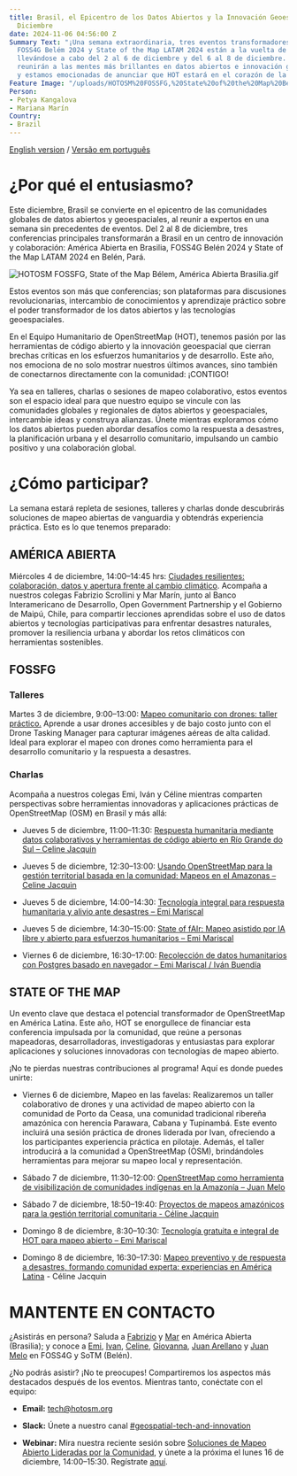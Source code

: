 ```yaml
---
title: Brasil, el Epicentro de los Datos Abiertos y la Innovación Geoespacial este
  Diciembre
date: 2024-11-06 04:56:00 Z
Summary Text: "¡Una semana extraordinaria, tres eventos transformadores! América Abierta,
  FOSS4G Belém 2024 y State of the Map LATAM 2024 están a la vuelta de la esquina,
  llevándose a cabo del 2 al 6 de diciembre y del 6 al 8 de diciembre. Estos eventos
  reunirán a las mentes más brillantes en datos abiertos e innovación geoespacial,
  y estamos emocionadas de anunciar que HOT estará en el corazón de la acción."
Feature Image: "/uploads/HOTOSM%20FOSSFG,%20State%20of%20the%20Map%20Be%CC%81lem,%20Ame%CC%81rica%20Abierta%20Brasilia.jpg"
Person:
- Petya Kangalova
- Mariana Marín
Country:
- Brazil
---
```


[English version](https://www.hotosm.org/updates/brazil-the-epicenter-of-open-data-and-geospatial-innovation-this-december/) / [Versão em português](https://www.hotosm.org/updates/brasil-o-epicentro-dos-dados-abertos-e-da-inovacao-geoespacial-neste-dezembro/)

# ¿Por qué el entusiasmo?

Este diciembre, Brasil se convierte en el epicentro de las comunidades globales de datos abiertos y geoespaciales, al reunir a expertos en una semana sin precedentes de eventos. Del 2 al 8 de diciembre, tres conferencias principales transformarán a Brasil en un centro de innovación y colaboración: América Abierta en Brasilia, FOSS4G Belén 2024 y State of the Map LATAM 2024 en Belén, Pará.

![HOTOSM FOSSFG, State of the Map Bélem,  América Abierta Brasilia.gif](/uploads/HOTOSM%20FOSSFG,%20State%20of%20the%20Map%20Be%CC%81lem,%20%20Ame%CC%81rica%20Abierta%20Brasilia.gif)

Estos eventos son más que conferencias; son plataformas para discusiones revolucionarias, intercambio de conocimientos y aprendizaje práctico sobre el poder transformador de los datos abiertos y las tecnologías geoespaciales.

En el Equipo Humanitario de OpenStreetMap (HOT), tenemos pasión por las herramientas de código abierto y la innovación geoespacial que cierran brechas críticas en los esfuerzos humanitarios y de desarrollo. Este año, nos emociona de no solo mostrar nuestros últimos avances, sino también de conectarnos directamente con la comunidad: ¡CONTIGO!

Ya sea en talleres, charlas o sesiones de mapeo colaborativo, estos eventos son el espacio ideal para que nuestro equipo se vincule con las comunidades globales y regionales de datos abiertos y geoespaciales, intercambie ideas y construya alianzas. Únete mientras exploramos cómo los datos abiertos pueden abordar desafíos como la respuesta a desastres, la planificación urbana y el desarrollo comunitario, impulsando un cambio positivo y una colaboración global.

# ¿Cómo participar?

La semana estará repleta de sesiones, talleres y charlas donde descubrirás soluciones de mapeo abiertas de vanguardia y obtendrás experiencia práctica. Esto es lo que tenemos preparado:

## AMÉRICA ABIERTA

Miércoles 4 de diciembre, 14:00–14:45 hrs: [Ciudades resilientes: colaboración, datos y apertura frente al cambio climático](https://atividades.americaaberta.org/2024/talk/TYLFQG/). Acompaña a nuestros colegas Fabrizio Scrollini y Mar Marín, junto al Banco Interamericano de Desarrollo, Open Government Partnership y el Gobierno de Maipú, Chile, para compartir lecciones aprendidas sobre el uso de datos abiertos y tecnologías participativas para enfrentar desastres naturales, promover la resiliencia urbana y abordar los retos climáticos con herramientas sostenibles.

## **FOSSFG**

### **Talleres**

Martes 3 de diciembre, 9:00–13:00: [Mapeo comunitario con drones: taller práctico.](https://talks.osgeo.org/foss4g-2024-workshop/talk/YTQJZ7/) Aprende a usar drones accesibles y de bajo costo junto con el Drone Tasking Manager para capturar imágenes aéreas de alta calidad. Ideal para explorar el mapeo con drones como herramienta para el desarrollo comunitario y la respuesta a desastres.

### Charlas

Acompaña a nuestros colegas Emi, Iván y Céline mientras comparten perspectivas sobre herramientas innovadoras y aplicaciones prácticas de OpenStreetMap (OSM) en Brasil y más allá:

* Jueves 5 de diciembre, 11:00–11:30: [Respuesta humanitaria mediante datos colaborativos y herramientas de código abierto en Río Grande do Sul – Celine Jacquin](https://talks.osgeo.org/foss4g-2024/talk/SHFZBP/)

* Jueves 5 de diciembre, 12:30–13:00: [Usando OpenStreetMap para la gestión territorial basada en la comunidad: Mapeos en el Amazonas – Celine Jacquin](https://talks.osgeo.org/foss4g-2024/talk/MRDDHV/)

* Jueves 5 de diciembre, 14:00–14:30: [Tecnología integral para respuesta humanitaria y alivio ante desastres – Emi Mariscal](https://talks.osgeo.org/foss4g-2024/talk/GLWKFA/)

* Jueves 5 de diciembre, 14:30–15:00: [State of fAIr: Mapeo asistido por IA libre y abierto para esfuerzos humanitarios – Emi Mariscal](https://talks.osgeo.org/foss4g-2024/talk/PU8PKE/)

* Viernes 6 de diciembre, 16:30–17:00: [Recolección de datos humanitarios con Postgres basado en navegador – Emi Mariscal / Iván Buendía](https://talks.osgeo.org/foss4g-2024/talk/ZX3NWS/)

## **STATE OF THE MAP**

Un evento clave que destaca el potencial transformador de OpenStreetMap en América Latina. Este año, HOT se enorgullece de financiar esta conferencia impulsada por la comunidad, que reúne a personas mapeadoras, desarrolladoras, investigadoras y entusiastas para explorar aplicaciones y soluciones innovadoras con tecnologías de mapeo abierto.

¡No te pierdas nuestras contribuciones al programa! Aquí es donde puedes unirte:

* Viernes 6 de diciembre, Mapeo en las favelas: Realizaremos un taller colaborativo de drones y una actividad de mapeo abierto con la comunidad de Porto da Ceasa, una comunidad tradicional ribereña amazónica con herencia Parawara, Cabana y Tupinambá. Este evento incluirá una sesión práctica de drones liderada por Ivan, ofreciendo a los participantes experiencia práctica en pilotaje. Además, el taller introducirá a la comunidad a OpenStreetMap (OSM), brindándoles herramientas para mejorar su mapeo local y representación.

* Sábado 7 de diciembre, 11:30–12:00: [OpenStreetMap como herramienta de visibilización de comunidades indígenas en la Amazonía – Juan Melo](https://talks.osgeo.org/sotm2024-latam/talk/NCRW8B/)

* Sábado 7 de diciembre, 18:50–19:40: [Proyectos de mapeos amazónicos para la gestión territorial comunitaria - Céline Jacquin](https://talks.osgeo.org/sotm2024-latam/talk/E7GYT7/)

* Domingo 8 de diciembre, 8:30–10:30: [Tecnología gratuita e integral de HOT para mapeo abierto – Emi Mariscal](https://talks.osgeo.org/sotm2024-latam/talk/ENQEPY/)

* Domingo 8 de diciembre, 16:30–17:30: [Mapeo preventivo y de respuesta a desastres, formando comunidad experta: experiencias en América Latina](https://talks.osgeo.org/sotm2024-latam/talk/PUDX3E/) - Céline Jacquin

# **MANTENTE EN CONTACTO**

¿Asistirás en persona? Saluda a [Fabrizio](https://www.linkedin.com/in/fabrizioscrollini/) y [Mar](https://www.linkedin.com/in/marinvmariana/) en América Abierta (Brasilia); y conoce a [Emi](https://www.linkedin.com/in/emiliomariscal/), [Ivan](https://www.linkedin.com/in/ivan-gayton-a6081b29/), [Celine](https://www.linkedin.com/in/celine-l-jacquin/), [Giovanna](https://www.linkedin.com/in/giovanna-gal%C3%BAcio-lacerda-203594188/), [Juan Arellano](https://www.linkedin.com/in/juan-arellano-cyberjuan/) y [Juan Melo](https://www.linkedin.com/in/juan-carlos-melo-luna-27b690b3/) en FOSS4G y SoTM (Belén).

¿No podrás asistir? ¡No te preocupes! Compartiremos los aspectos más destacados después de los eventos. Mientras tanto, conéctate con el equipo:

* **Email:**  [tech@hotosm.org](mailto:tech@hotosm.org)

* **Slack:** Únete a nuestro canal [#geospatial-tech-and-innovation](https://join.slack.com/t/hotosm/shared_invite/zt-2ebvqsaqs-dhM4FsZs0XCOt3FjGv0YtA)

* **Webinar:** Mira nuestra reciente sesión sobre [Soluciones de Mapeo Abierto Lideradas por la Comunidad](https://www.youtube.com/watch?v=D9udu-2sqJQ&t=2281s&ab_channel=HumanitarianOpenStreetMapTeam), y únete a la próxima el lunes 16 de diciembre, 14:00–15:30. Regístrate [aquí](https://buff.ly/4fcmrMF).